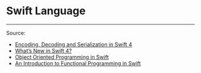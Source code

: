 # Swift Language

---

Source:

- [Encoding, Decoding and Serialization in Swift 4](https://www.raywenderlich.com/382-encoding-decoding-and-serialization-in-swift-4)
- [What’s New in Swift 4?](https://www.raywenderlich.com/582-what-s-new-in-swift-4)
- [Object Oriented Programming in Swift](https://www.raywenderlich.com/599-object-oriented-programming-in-swift)
- [An Introduction to Functional Programming in Swift](https://www.raywenderlich.com/693-an-introduction-to-functional-programming-in-swift)

